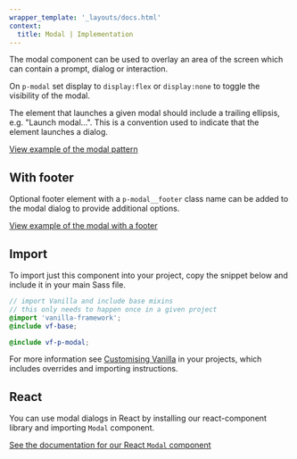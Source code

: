 ```yaml
---
wrapper_template: '_layouts/docs.html'
context:
  title: Modal | Implementation
---
```


The modal component can be used to overlay an area of the screen which can contain a prompt, dialog or interaction.

On `p-modal` set display to `display:flex` or `display:none` to toggle the visibility of the modal.

<div class="p-notification--information">
  <div class="p-notification__content">
    <p class="p-notification__message">The element that launches a given modal should include a trailing ellipsis, e.g. "Launch modal&hellip;". This is a convention used to indicate that the element launches a dialog.</p>
  </div>
</div>

<div class="embedded-example"><a href="/docs/examples/patterns/modal/default/" class="js-example" data-height="400">
View example of the modal pattern
</a></div>

## With footer

Optional footer element with a `p-modal__footer` class name can be added to the modal dialog to provide additional options.

<div class="embedded-example"><a href="/docs/examples/patterns/modal/footer/" class="js-example" data-height="400">
View example of the modal with a footer
</a></div>

## Import

To import just this component into your project, copy the snippet below and include it in your main Sass file.

```scss
// import Vanilla and include base mixins
// this only needs to happen once in a given project
@import 'vanilla-framework';
@include vf-base;

@include vf-p-modal;
```

For more information see [Customising Vanilla](/docs/customising-vanilla/) in your projects, which includes overrides and importing instructions.

## React

You can use modal dialogs in React by installing our react-component library and importing `Modal` component.

[See the documentation for our React `Modal` component](https://canonical.github.io/react-components/?path=/docs/modal--default-story#modal)
